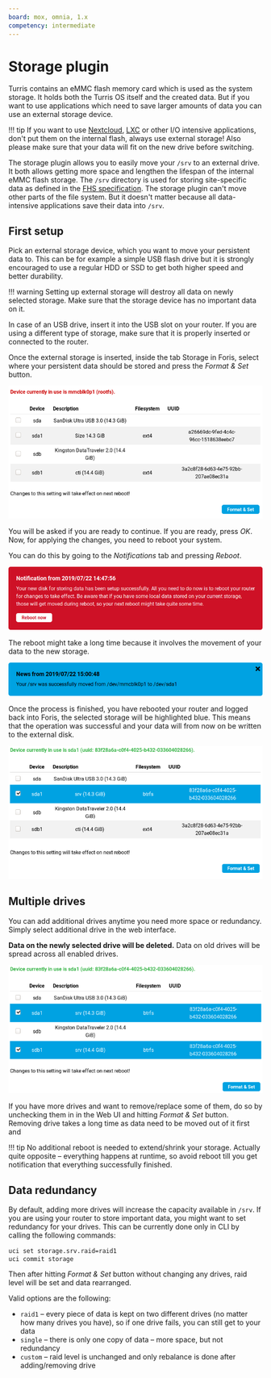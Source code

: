 ```yaml
---
board: mox, omnia, 1.x
competency: intermediate
---
```

# Storage plugin

Turris contains an eMMC flash memory card which is used as the system storage. It holds both the Turris OS itself
and the created data. But if you want to use applications which need to save larger amounts of data you can use
an external storage device.

!!! tip
    If you want to use [Nextcloud](../../../geek/nextcloud/nextcloud.md),
    [LXC](../../../geek/lxc/lxc.md) or other I/O intensive applications, don't put them on the internal flash,
    always use external storage! Also please make sure that your data will fit on the new drive before switching.

The storage plugin allows you to easily move your `/srv` to an external drive. It both allows getting more space
and lengthen the lifespan of the internal eMMC flash storage. The `/srv` directory is used for storing
site-specific data as defined in the [FHS specification](https://en.wikipedia.org/wiki/Filesystem_Hierarchy_Standard).
The storage plugin can't move other parts of the file system. But it doesn't matter because all data-intensive
applications save their data into `/srv`.

## First setup

Pick an external storage device, which you want to move your persistent data to. This can be for example a simple USB
flash drive but it is strongly encouraged to use a regular HDD or SSD to get both higher speed and better durability.

!!! warning
    Setting up external storage will destroy all data on newly selected storage. Make sure that the storage device has no important data on it.

In case of an USB drive, insert it into the USB slot on your router. If you are using a different type of storage,
make sure that it is properly inserted or connected to the router.

Once the external storage is inserted, inside the tab Storage in Foris, select where your persistent
data should be stored and press the _Format & Set_ button.

![Storage devices](devices.png)

You will be asked if you are ready to continue. If you are ready, press _OK_. Now, for applying the changes, you need to reboot your system.

You can do this by going to the _Notifications_ tab and pressing _Reboot_.

![Reboot notification](reboot.png)

The reboot might take a long time because it involves the movement of your data to the new storage.

![Notification after reboot](done.png)

Once the process is finished, you have rebooted your router and logged back into Foris, the selected storage will be
highlighted blue. This means that the operation was successful and your data will from now on be written to
the external disk.

![Device is ready](device-ready.png)

## Multiple drives

You can add additional drives anytime you need more space or redundancy. Simply
select additional drive in the web interface.

**Data on the newly selected drive will be deleted.** Data on old drives will
be spread across all enabled drives.

![Devices are ready](devices-ready.png)

If you have more drives and want to remove/replace some of them, do so by
unchecking them in in the Web UI and hitting _Format & Set_ button. Removing
drive takes a long time as data need to be moved out of it first and

!!! tip
    No additional reboot is needed to extend/shrink your storage. Actually
    quite opposite – everything happens at runtime, so avoid reboot till you
    get notification that everything successfully finished.


## Data redundancy

By default, adding more drives will increase the capacity available in `/srv`.
If you are using your router to store important data, you might want to set
redundancy for your drives. This can be currently done only in CLI by calling
the following commands:

```
uci set storage.srv.raid=raid1
uci commit storage
```

Then after hitting _Format & Set_ button without changing any drives, raid
level will be set and data rearranged.

Valid options are the following:

* `raid1` – every piece of data is kept on two different drives (no matter how many drives you have), so if one drive fails, you can still get to your data
* `single` – there is only one copy of data – more space, but not redundancy
* `custom` – raid level is unchanged and only rebalance is done after adding/removing drive
